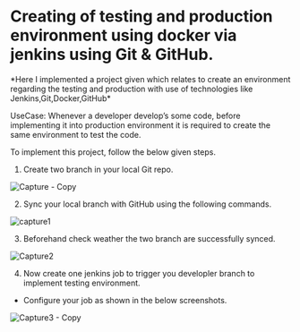 <h1>Creating of testing and production environment using docker via jenkins using Git & GitHub.</h1>
*Here I implemented a project given which relates to create an environment regarding the testing and production with use of technologies like Jenkins,Git,Docker,GitHub*

UseCase: Whenever a developer  develop’s some  code, before implementing it into production environment it is required to create the same environment to test the code.

To implement this project, follow the below given steps.
1. Create two branch in your local Git repo.

![Capture - Copy](https://user-images.githubusercontent.com/60429108/81188538-0f8d2080-8fd3-11ea-82c5-e93f1d630758.PNG)

2. Sync your local branch with GitHub using the following commands.

![capture1](https://user-images.githubusercontent.com/60429108/81188714-4ebb7180-8fd3-11ea-9a1b-35a73a23afa9.PNG)

3. Beforehand check weather the two branch are successfully synced.

![Capture2](https://user-images.githubusercontent.com/60429108/81189793-a1495d80-8fd4-11ea-8a38-0ffb3d8550df.PNG)

4. Now create one jenkins job to trigger you developler branch to implement testing environment.
  * Configure your job as shown in the below screenshots.

![Capture3 - Copy](https://user-images.githubusercontent.com/60429108/81190232-2fbddf00-8fd5-11ea-9956-ea97e841af27.PNG)




